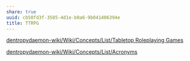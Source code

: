 ```yaml
---
share: true
uuid: cb50fd3f-3585-4d1e-b0a6-9b041406394e
title: TTRPG
---
```

[dentropydaemon-wiki/Wiki/Concepts/List/Tabletop Roleplaying Games](/undefined)

[dentropydaemon-wiki/Wiki/Concepts/List/Acronyms](/undefined)